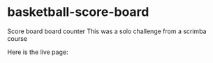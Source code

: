 # basketball-score-board
Score board board counter
This was a solo challenge from a scrimba course

Here is the live page:

